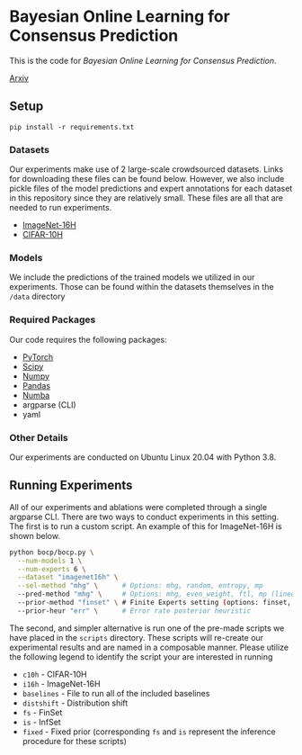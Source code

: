 # Bayesian Online Learning for Consensus Prediction
This is the code for _Bayesian Online Learning for Consensus Prediction_.

[Arxiv](https://arxiv.org/abs/2312.07679)

## Setup

`pip install -r requirements.txt`

### Datasets
Our experiments make use of 2 large-scale crowdsourced datasets. Links for downloading these files can be found below. However, we also include pickle files of the model predictions and expert annotations for each dataset in this repository since they are relatively small. These files are all that are needed to run experiments.
- [ImageNet-16H](https://osf.io/2ntrf/)
- [CIFAR-10H](https://github.com/jcpeterson/cifar-10h)

### Models

We include the predictions of the trained models we utilized in our experiments. Those can be found within the datasets themselves in the `/data` directory

### Required Packages

Our code requires the following packages:
- [PyTorch](https://pytorch.org/)
- [Scipy](https://github.com/scipy/scipy)
- [Numpy](http://www.numpy.org/)
- [Pandas](https://pandas.pydata.org/)
- [Numba](https://numba.pydata.org/)
- argparse (CLI)
- yaml

### Other Details 

Our experiments are conducted on Ubuntu Linux 20.04 with Python 3.8. 

## Running Experiments

All of our experiments and ablations were completed through a single argparse CLI. There are two ways to conduct experiments in this setting. The first is to run a custom script. An example of this for ImageNet-16H is shown below.

```bash
python bocp/bocp.py \
  --num-models 1 \
  --num-experts 6 \
  --dataset "imagenet16h" \
  --sel-method "mhg" \      # Options: mhg, random, entropy, mp
  --pred-method "mhg" \     # Options: mhg, even_weight, ftl, mp (lined up to correspond with above)
  --prior-method "finset" \ # Finite Experts setting (options: finset, infset, fixed)
  --prior-heur "err" \      # Error rate posterior heuristic
```

The second, and simpler alternative is run one of the pre-made scripts we have placed in the `scripts` directory. These scripts will re-create our experimental results and are named in a composable manner. Please utilize the following legend to identify the script your are interested in running
- `c10h` - CIFAR-10H
- `i16h` - ImageNet-16H
- `baselines` - File to run all of the included baselines
- `distshift` - Distribution shift
- `fs` - FinSet 
- `is` - InfSet
- `fixed` - Fixed prior (corresponding `fs` and `is` represent the inference procedure for these scripts)


